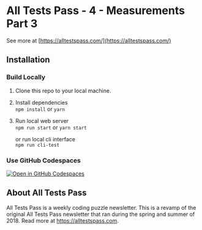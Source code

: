 # All Tests Pass - 4 - Measurements Part 3

See more at [https://alltestspass.com/](https://alltestspass.com/)

## Installation

### Build Locally

1. Clone this repo to your local machine.
2. Install dependencies  
   `npm install` or `yarn`
3. Run local web server  
   `npm run start` or `yarn start`
   
   or run local cli interface  
   `npm run cli-test`

### Use GitHub Codespaces
[![Open in GitHub Codespaces](https://github.com/codespaces/badge.svg)](https://codespaces.new/fillerwriter/alltestspass-week4?quickstart=1)

## About All Tests Pass

All Tests Pass is a weekly coding puzzle newsletter. This is a revamp of the original All Tests Pass newsletter that ran
during the spring and summer of 2018. Read more at https://alltestspass.com.
